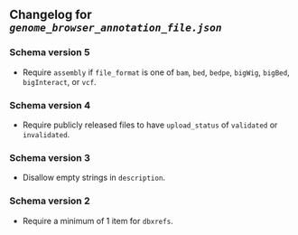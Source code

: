 ## Changelog for *`genome_browser_annotation_file.json`*

### Schema version 5

* Require `assembly` if `file_format` is one of `bam`, `bed`, `bedpe`, `bigWig`, `bigBed`, `bigInteract`, or `vcf`.

### Schema version 4

* Require publicly released files to have `upload_status` of `validated` or `invalidated`.

### Schema version 3

* Disallow empty strings in `description`.

### Schema version 2

* Require a minimum of 1 item for `dbxrefs`.
